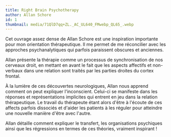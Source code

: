 ```yaml
---
title: Right Brain Psychotherapy
author: Allan Schore
id: 1
thumbnail: media/71QlD7qq+ZL._AC_UL640_FMwebp_QL65_.webp
---
```

Cet ouvrage assez dense de Allan Schore est une inspiration importante pour mon orientation thérapeutique. Il me permet de me réconcilier avec les approches psychanalytiques qui parfois paraissent obscures et anciennes.

Allan présente la thérapie comme un processus de synchronisation de nos cerveaux droit, en mettant en avant le fait que les aspects affectifs et non-verbaux dans une relation sont traités par les parties droites du cortex frontal.

À la lumière de ces découvertes neurologiques, Allan nous apprend comment on peut expliquer l'inconscient. Celui-ci se manifeste dans les réponses et représentations implicites qui entrent en jeu dans la relation thérapeutique. Le travail du thérapeute étant alors d'être à l'écoute de ces affects parfois dissociés et d'aider les patients à les réguler pour atteindre une nouvelle manière d'être avec l'autre.

Allan détaille comment expliquer le transfert, les organisations psychiques ainsi que les régressions en termes de ces théories, vraiment inspirant !

